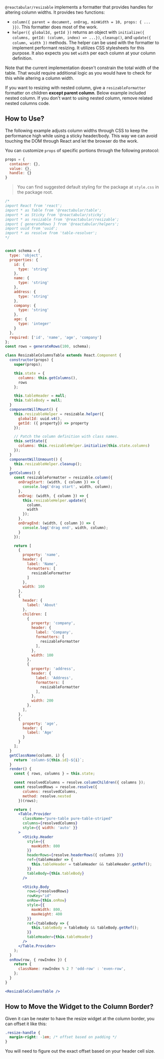 `@reactabular/resizable` implements a formatter that provides handles for altering column widths. It provides two functions:

* `column({ parent = document, onDrag, minWidth = 10, props: { ... }})`. This formatter does most of the work.
* `helper({ globalId, getId })` returns an object with `initialize({ columns, getId: (column, index) => ...})`, `cleanup()`, and `update({ column, width })` methods. The helper can be used with the formatter to implement performant resizing. It utilizes CSS stylesheets for this purpose. It also expects you set `width` per each column at your column definition.

Note that the current implementation doesn't constrain the total width of the table. That would require additional logic as you would have to check for this while altering a column width.

If you want to resizing with nested column, give a `resizableFormatter` formatter on children **except parent column**.
Below example included nested column. If you don't want to using nested column, remove related nested columns code.

## How to Use?

The following example adjusts column widths through CSS to keep the performance high while using a sticky header/body. This way we can avoid touching the DOM through React and let the browser do the work.

You can customize `props` of specific portions through the following protocol:

```javascript
props = {
  container: {},
  value: {},
  handle: {}
}
```

> You can find suggested default styling for the package at `style.css` in the package root.

```jsx
/*
import React from 'react';
import * as Table from '@reactabular/table';
import * as Sticky from '@reactabular/sticky';
import * as resizable from '@reactabular/resizable';
import { generateRows } from '@reactabular/helpers';
import uuid from 'uuid';
import * as resolve from 'table-resolver';
*/


const schema = {
  type: 'object',
  properties: {
    id: {
      type: 'string'
    },
    name: {
      type: 'string'
    },
    address: {
      type: 'string'
    },
    company: {
      type: 'string'
    },
    age: {
      type: 'integer'
    }
  },
  required: ['id', 'name', 'age', 'company']
};
const rows = generateRows(100, schema);

class ResizableColumnsTable extends React.Component {
  constructor(props) {
    super(props);

    this.state = {
      columns: this.getColumns(),
      rows
    };

    this.tableHeader = null;
    this.tableBody = null;
  }
  componentWillMount() {
    this.resizableHelper = resizable.helper({
      globalId: uuid.v4(),
      getId: ({ property}) => property
    });

    // Patch the column definition with class names.
    this.setState({
      columns: this.resizableHelper.initialize(this.state.columns)
    });
  }
  componentWillUnmount() {
    this.resizableHelper.cleanup();
  }
  getColumns() {
    const resizableFormatter = resizable.column({
      onDragStart: (width, { column }) => {
        console.log('drag start', width, column);
      },
      onDrag: (width, { column }) => {
        this.resizableHelper.update({
          column,
          width
        });
      },
      onDragEnd: (width, { column }) => {
        console.log('drag end', width, column);
      }
    });

    return [
      {
        property: 'name',
        header: {
          label: 'Name',
          formatters: [
            resizableFormatter
          ]
        },
        width: 100
      },
      {
        header: {
          label: 'About'
        },
        children: [
          {
            property: 'company',
            header: {
              label: 'Company',
              formatters: [
                resizableFormatter
              ],
            },
            width: 100
          },
          {
            property: 'address',
            header: {
              label: 'Address',
              formatters: [
                resizableFormatter
              ],
            },
            width: 200
          },
        ],
      },
      {
        property: 'age',
        header: {
          label: 'Age'
        }
      }
    ];
  }
  getClassName(column, i) {
    return `column-${this.id}-${i}`;
  }
  render() {
    const { rows, columns } = this.state;

    const resolvedColumns = resolve.columnChildren({ columns });
    const resolvedRows = resolve.resolve({
        columns: resolvedColumns,
        method: resolve.nested
      })(rows);

    return (
      <Table.Provider
        className="pure-table pure-table-striped"
        columns={resolvedColumns}
        style={{ width: 'auto' }}
      >
        <Sticky.Header
          style={{
            maxWidth: 800
          }}
          headerRows={resolve.headerRows({ columns })}
          ref={tableHeader => {
            this.tableHeader = tableHeader && tableHeader.getRef();
          }}
          tableBody={this.tableBody}
        />

        <Sticky.Body
          rows={resolvedRows}
          rowKey="id"
          onRow={this.onRow}
          style={{
            maxWidth: 800,
            maxHeight: 400
          }}
          ref={tableBody => {
            this.tableBody = tableBody && tableBody.getRef();
          }}
          tableHeader={this.tableHeader}
        />
      </Table.Provider>
    );
  }
  onRow(row, { rowIndex }) {
    return {
      className: rowIndex % 2 ? 'odd-row' : 'even-row',
    };
  }
}

<ResizableColumnsTable />
```

## How to Move the Widget to the Column Border?

Given it can be neater to have the resize widget at the column border, you can offset it like this:

```css
.resize-handle {
  margin-right: -1em; /* offset based on padding */
}
```

You will need to figure out the exact offset based on your header cell size.
